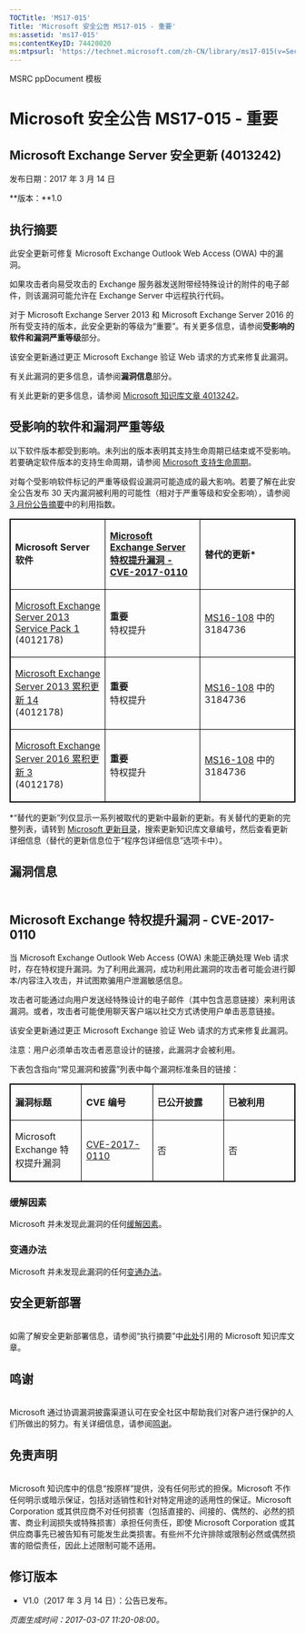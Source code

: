```yaml
---
TOCTitle: 'MS17-015'
Title: 'Microsoft 安全公告 MS17-015 - 重要'
ms:assetid: 'ms17-015'
ms:contentKeyID: 74420020
ms:mtpsurl: 'https://technet.microsoft.com/zh-CN/library/ms17-015(v=Security.10)'
---
```


MSRC ppDocument 模板

Microsoft 安全公告 MS17-015 - 重要
==================================

Microsoft Exchange Server 安全更新 (4013242)
--------------------------------------------

发布日期：2017 年 3 月 14 日

**版本：**1.0

执行摘要
--------

此安全更新可修复 Microsoft Exchange Outlook Web Access (OWA) 中的漏洞。

如果攻击者向易受攻击的 Exchange 服务器发送附带经特殊设计的附件的电子邮件，则该漏洞可能允许在 Exchange Server 中远程执行代码。

对于 Microsoft Exchange Server 2013 和 Microsoft Exchange Server 2016 的所有受支持的版本，此安全更新的等级为“重要”。有关更多信息，请参阅**受影响的软件和漏洞严重等级**部分。

该安全更新通过更正 Microsoft Exchange 验证 Web 请求的方式来修复此漏洞。

有关此漏洞的更多信息，请参阅**漏洞信息**部分。

有关此更新的更多信息，请参阅 [Microsoft 知识库文章 4013242](https://support.microsoft.com/zh-cn/help/4013242)。

受影响的软件和漏洞严重等级
--------------------------

以下软件版本都受到影响。未列出的版本表明其支持生命周期已结束或不受影响。若要确定软件版本的支持生命周期，请参阅 [Microsoft 支持生命周期](http://go.microsoft.com/fwlink/?linkid=21742)。

对每个受影响软件标记的严重等级假设漏洞可能造成的最大影响。若要了解在此安全公告发布 30 天内漏洞被利用的可能性（相对于严重等级和安全影响），请参阅 [3 月份公告摘要](https://technet.microsoft.com/zh-cn/library/security/ms17-mar)中的利用指数。

<p> </p>
<table style="border:1px solid black;">
<colgroup>
<col width="33%" />
<col width="33%" />
<col width="33%" />
</colgroup>
<tbody>
<tr class="odd">
<td style="border:1px solid black;"><p><strong>Microsoft Server 软件</strong></p></td>
<td style="border:1px solid black;"><p><a href="http://www.cve.mitre.org/cgi-bin/cvename.cgi?name=cve-2017-0110"><strong>Microsoft Exchange Server 特权提升漏洞 - CVE-2017-0110</strong></a></p></td>
<td style="border:1px solid black;"><p><strong>替代的更新*</strong></p></td>
</tr>  
<tr class="even">
<td style="border:1px solid black;"><p><a href="http://www.microsoft.com/downloads/zh-cn/details.aspx?familyid=1dc2c189-2d5d-4f86-9049-aa403af9c143&amp;displaylang=zh-cn">Microsoft Exchange Server 2013 Service Pack 1</a><br />
(4012178)</p></td>
<td style="border:1px solid black;"><p><strong>重要<br />
</strong>特权提升</p></td>
<td style="border:1px solid black;"><p><a href="http://go.microsoft.com/fwlink/?linkid=824829">MS16-108</a> 中的 3184736</p></td>
</tr>  
<tr class="odd">
<td style="border:1px solid black;"><p><a href="http://www.microsoft.com/downloads/zh-cn/details.aspx?familyid=7d376a06-0941-442b-a57e-37c821398c5c&amp;displaylang=zh-cn">Microsoft Exchange Server 2013 累积更新 14</a><br />
(4012178)</p></td>
<td style="border:1px solid black;"><p><strong>重要<br />
</strong>特权提升</p></td>
<td style="border:1px solid black;"><p><a href="http://go.microsoft.com/fwlink/?linkid=824829">MS16-108</a> 中的 3184736</p></td>
</tr>  
<tr class="even">
<td style="border:1px solid black;"><p><a href="http://www.microsoft.com/downloads/zh-cn/details.aspx?familyid=24370e12-50a1-4477-a664-11777eb93520&amp;displaylang=zh-cn">Microsoft Exchange Server 2016 累积更新 3</a><br />
(4012178)</p></td>
<td style="border:1px solid black;"><p><strong>重要<br />
</strong>特权提升</p></td>
<td style="border:1px solid black;"><p><a href="http://go.microsoft.com/fwlink/?linkid=824829">MS16-108</a> 中的 3184736</p></td>
</tr>  
</tbody>  
</table>
  
\*“替代的更新”列仅显示一系列被取代的更新中最新的更新。有关替代的更新的完整列表，请转到 [Microsoft 更新目录](http://catalog.update.microsoft.com/v7/site/home.aspx)，搜索更新知识库文章编号，然后查看更新详细信息（替代的更新信息位于“程序包详细信息”选项卡中）。
  
漏洞信息  
--------
  
<span id="sectionToggle2"></span>  
Microsoft Exchange 特权提升漏洞 - CVE-2017-0110  
-----------------------------------------------
  
当 Microsoft Exchange Outlook Web Access (OWA) 未能正确处理 Web 请求时，存在特权提升漏洞。为了利用此漏洞，成功利用此漏洞的攻击者可能会进行脚本/内容注入攻击，并试图欺骗用户泄漏敏感信息。
  
攻击者可能通过向用户发送经特殊设计的电子邮件（其中包含恶意链接）来利用该漏洞。或者，攻击者可能使用聊天客户端以社交方式诱使用户单击恶意链接。
  
该安全更新通过更正 Microsoft Exchange 验证 Web 请求的方式来修复此漏洞。
  
注意：用户必须单击攻击者恶意设计的链接，此漏洞才会被利用。
  
下表包含指向“常见漏洞和披露”列表中每个漏洞标准条目的链接：

<p> </p>
<table style="border:1px solid black;">  
<colgroup>  
<col width="25%" />  
<col width="25%" />  
<col width="25%" />  
<col width="25%" />  
</colgroup>  
<tbody>  
<tr class="odd">
<td style="border:1px solid black;"><p><strong>漏洞标题</strong></p></td>
<td style="border:1px solid black;"><p><strong>CVE 编号</strong></p></td>
<td style="border:1px solid black;"><p><strong>已公开披露</strong></p></td>
<td style="border:1px solid black;"><p><strong>已被利用</strong></p></td>
</tr>  
<tr class="even">
<td style="border:1px solid black;"><p>Microsoft Exchange 特权提升漏洞</p></td>
<td style="border:1px solid black;"><p><a href="http://www.cve.mitre.org/cgi-bin/cvename.cgi?name=cve-2017-0110">CVE-2017-0110</a></p></td>
<td style="border:1px solid black;"><p>否</p></td>
<td style="border:1px solid black;"><p>否</p></td>
</tr>  
</tbody>  
</table>
  
### 缓解因素
  
Microsoft 并未发现此漏洞的任何[缓解因素](https://technet.microsoft.com/zh-cn/library/security/dn848375.aspx)。
  
### 变通办法
  
Microsoft 并未发现此漏洞的任何[变通办法](https://technet.microsoft.com/zh-cn/library/security/dn848375.aspx)。
  
安全更新部署  
------------
  
<span id="sectionToggle3"></span>  
如需了解安全更新部署信息，请参阅“执行摘要”中[此处](#kbarticle)引用的 Microsoft 知识库文章。
  
鸣谢  
----
  
<span id="sectionToggle4"></span>  
Microsoft 通过协调漏洞披露渠道认可在安全社区中帮助我们对客户进行保护的人们所做出的努力。有关详细信息，请参阅[鸣谢](https://technet.microsoft.com/zh-cn/library/security/mt745121.aspx)。
  
免责声明  
--------
  
<span id="sectionToggle5"></span>  
Microsoft 知识库中的信息“按原样”提供，没有任何形式的担保。Microsoft 不作任何明示或暗示保证，包括对适销性和针对特定用途的适用性的保证。Microsoft Corporation 或其供应商不对任何损害（包括直接的、间接的、偶然的、必然的损害、商业利润损失或特殊损害）承担任何责任，即使 Microsoft Corporation 或其供应商事先已被告知有可能发生此类损害。有些州不允许排除或限制必然或偶然损害的赔偿责任，因此上述限制可能不适用。
  
修订版本  
--------
  
<span id="sectionToggle6"></span>  
-   V1.0（2017 年 3 月 14 日）：公告已发布。
  
*页面生成时间：2017-03-07 11:20-08:00。*
